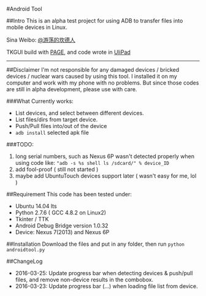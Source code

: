 #Android Tool

##Intro
This is an alpha test project for using ADB to transfer files into mobile devices in Linux. 

Sina Weibo: [@游荡的坎德人](htto://www.weibo.com/nervcn)

TKGUI build with [PAGE](http://page.sourceforge.net/), and code wrote in [UliPad](https://github.com/limodou/ulipad)

----

##Disclaimer
I'm not responsible for any damaged devices / bricked devices / nuclear wars caused by using this tool. I installed it on my computer and work with my phone with no problems. But since those codes are still in alpha development, please use with care.

###What Currently works:

* List devices, and select between different devices.
* List files/dirs from target device.
* Push/Pull files into/out of the device
* `adb install` selected apk file

###TODO:
1. long serial numbers, such as Nexus 6P wasn't detected properly when using code like: `"adb -s %s shell ls /sdcard/" % device_ID` 
2. add fool-proof ( still not started )
3. maybe add UbuntuTouch devices support later ( wasn't easy for me, lol )


##Requirement
This code has been tested under:

* Ubuntu 14.04 lts
* Python 2.7.6 ( GCC 4.8.2 on Linux2)
* Tkinter / TTK
* Android Debug Bridge version 1.0.32
* Device: Nexus 7(2013) and Nexus 6P

##Installation
Download the files and put in any folder, then run `python androidtool.py`


##ChangeLog
* 2016-03-25: Update progress bar when detecting devices & push/pull files, and remove non-device results in the combobox.
* 2016-03-23: Update progress bar (...) when loading file list from device.
